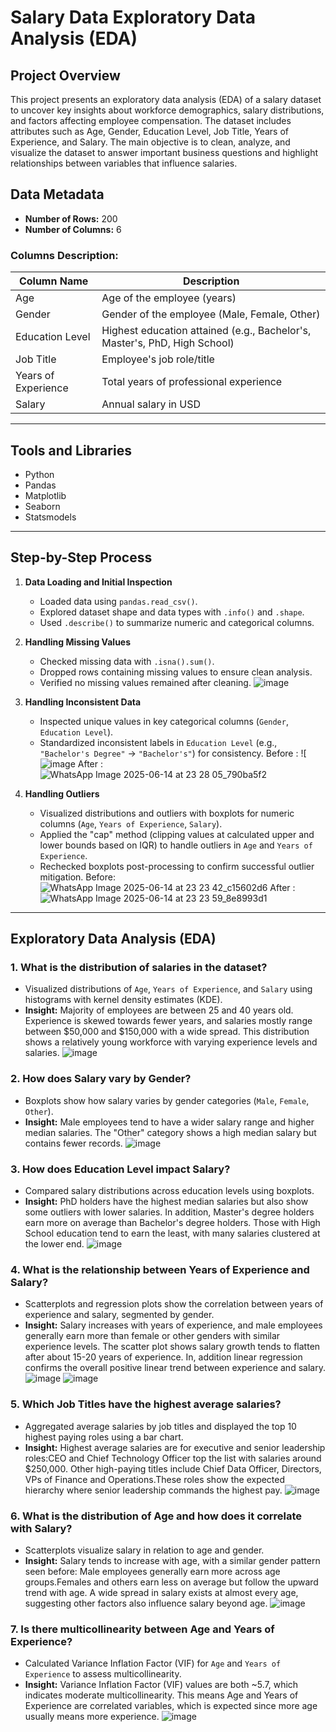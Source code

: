 # Salary Data Exploratory Data Analysis (EDA)

## Project Overview
This project presents an exploratory data analysis (EDA) of a salary dataset to uncover key insights about workforce demographics, salary distributions, and factors affecting employee compensation. The dataset includes attributes such as Age, Gender, Education Level, Job Title, Years of Experience, and Salary. The main objective is to clean, analyze, and visualize the dataset to answer important business questions and highlight relationships between variables that influence salaries.

## Data Metadata

- **Number of Rows:** 200  
- **Number of Columns:** 6

### Columns Description:

| Column Name         | Description                                           |
|---------------------|-------------------------------------------------------|
| Age                 | Age of the employee (years)                            |
| Gender              | Gender of the employee (Male, Female, Other)          |
| Education Level     | Highest education attained (e.g., Bachelor's, Master's, PhD, High School) |
| Job Title           | Employee's job role/title                              |
| Years of Experience | Total years of professional experience                |
| Salary              | Annual salary in USD                                   |


---

## Tools and Libraries
- Python
- Pandas
- Matplotlib
- Seaborn
- Statsmodels
---
## Step-by-Step Process

1. **Data Loading and Initial Inspection**  
   - Loaded data using `pandas.read_csv()`.  
   - Explored dataset shape and data types with `.info()` and `.shape`.  
   - Used `.describe()` to summarize numeric and categorical columns.

2. **Handling Missing Values**  
   - Checked missing data with `.isna().sum()`.  
   - Dropped rows containing missing values to ensure clean analysis.  
   - Verified no missing values remained after cleaning.
     ![image](https://github.com/user-attachments/assets/21e62a99-5d77-4a44-a52f-56fb6ee8037e)

3. **Handling Inconsistent Data**  
   - Inspected unique values in key categorical columns (`Gender`, `Education Level`).  
   - Standardized inconsistent labels in `Education Level` (e.g., `"Bachelor's Degree"` → `"Bachelor's"`) for consistency.
     Before :
      ![![image](https://github.com/user-attachments/assets/3e3b4c39-7581-4972-82e6-fbfbc86a92b9)
     After :
      ![WhatsApp Image 2025-06-14 at 23 28 05_790ba5f2](https://github.com/user-attachments/assets/fbef79e8-687a-4ed8-ba93-377adeb0fb48)

4. **Handling Outliers**  
   - Visualized distributions and outliers with boxplots for numeric columns (`Age`, `Years of Experience`, `Salary`).  
   - Applied the "cap" method (clipping values at calculated upper and lower bounds based on IQR) to handle outliers in `Age` and `Years of Experience`.  
   - Rechecked boxplots post-processing to confirm successful outlier mitigation.
     Before:
     ![WhatsApp Image 2025-06-14 at 23 23 42_c15602d6](https://github.com/user-attachments/assets/3ac412c9-5a43-4ca8-bb48-ef658abb1ea9)
     After :
     ![WhatsApp Image 2025-06-14 at 23 23 59_8e8993d1](https://github.com/user-attachments/assets/5bf43381-59bf-43dc-b031-b507d127fe81)


---
## Exploratory Data Analysis (EDA)

### 1.  What is the distribution of salaries in the dataset?
- Visualized distributions of `Age`, `Years of Experience`, and `Salary` using histograms with kernel density estimates (KDE).  
- **Insight:** Majority of employees are between 25 and 40 years old. Experience is skewed towards fewer years, and salaries mostly range between $50,000 and $150,000 with a wide spread. This distribution shows a relatively young workforce with varying experience levels and salaries.
  ![image](https://github.com/user-attachments/assets/50327999-6ed0-4ce4-bdb1-e24059715347)


### 2.  How does Salary vary by Gender?
- Boxplots show how salary varies by gender categories (`Male`, `Female`, `Other`).  
- **Insight:** Male employees tend to have a wider salary range and higher median salaries. The "Other" category shows a high median salary but contains fewer records.
  ![image](https://github.com/user-attachments/assets/883d7319-fe8d-47d4-b549-49a4241d67b0)


### 3. How does Education Level impact Salary?
- Compared salary distributions across education levels using boxplots.  
- **Insight:** PhD holders have the highest median salaries but also show some outliers with lower salaries. In addition, Master's degree holders earn more on average than Bachelor's degree holders. Those with High School education tend to earn the least, with many salaries clustered at the lower end.
  ![image](https://github.com/user-attachments/assets/03140480-95a8-48a8-913b-9c2c5379da73)


### 4. What is the relationship between Years of Experience and Salary?
- Scatterplots and regression plots show the correlation between years of experience and salary, segmented by gender.  
- **Insight:** Salary increases with years of experience, and male employees generally earn more than female or other genders with similar experience levels. The scatter plot shows salary growth tends to flatten after about 15-20 years of experience. In, addition linear regression confirms the overall positive linear trend between experience and salary.
  ![image](https://github.com/user-attachments/assets/5447371f-47d9-4629-985a-1e0b10ef2b2e)
  ![image](https://github.com/user-attachments/assets/b5ffe1fd-2ab7-49cc-8da8-c07e56a7e4e0)


### 5. Which Job Titles have the highest average salaries?
- Aggregated average salaries by job titles and displayed the top 10 highest paying roles using a bar chart.  
- **Insight:** Highest average salaries are for executive and senior leadership roles:CEO and Chief Technology Officer top the list with salaries around $250,000. Other high-paying titles include Chief Data Officer, Directors, VPs of Finance and Operations.These roles show the expected hierarchy where senior leadership commands the highest pay.
  ![image](https://github.com/user-attachments/assets/362b4b7a-4a7a-4118-a476-a3e67ea3a7a4)


### 6. What is the distribution of Age and how does it correlate with Salary?
- Scatterplots visualize salary in relation to age and gender.  
- **Insight:** Salary tends to increase with age, with a similar gender pattern seen before: Male employees generally earn more across age groups.Females and others earn less on average but follow the upward trend with age. A wide spread in salary exists at almost every age, suggesting other factors also influence salary beyond age.
  ![image](https://github.com/user-attachments/assets/e6821e33-7307-42f2-9854-4fbe9390866f)


### 7.  Is there multicollinearity between Age and Years of Experience?
- Calculated Variance Inflation Factor (VIF) for `Age` and `Years of Experience` to assess multicollinearity.  
- **Insight:** Variance Inflation Factor (VIF) values are both ~5.7, which indicates moderate multicollinearity. This means Age and Years of Experience are correlated variables, which is expected since more age usually means more experience.
  ![image](https://github.com/user-attachments/assets/19820e43-01bd-4e68-8989-76534987fdd8)


